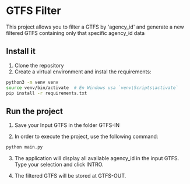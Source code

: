 
# GTFS Filter

This project allows you to filter a GTFS by 'agency_id' and generate a new filtered GTFS containing only that specific agency_id data

## Install it

1. Clone the repository
2. Create a virtual environment and instal the requirements:

```bash
python3 -m venv venv
source venv/bin/activate  # En Windows usa `venv\Scripts\activate`
pip install -r requirements.txt
```

## Run the project

1. Save your Input GTFS in the folder GTFS-IN

2. In order to execute the project, use the following command:

```bash
python main.py
```

3. The application will display all available agency_id in the input GTFS. Type your selection and click INTRO. 

4. The filtered GTFS will be stored at GTFS-OUT. 

